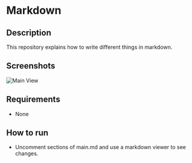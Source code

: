 # Markdown

## Description
This repository explains how to write different things in markdown.

## Screenshots
![Main View]()

## Requirements
* None

## How to run
* Uncomment sections of main.md and use a markdown viewer to see changes.


